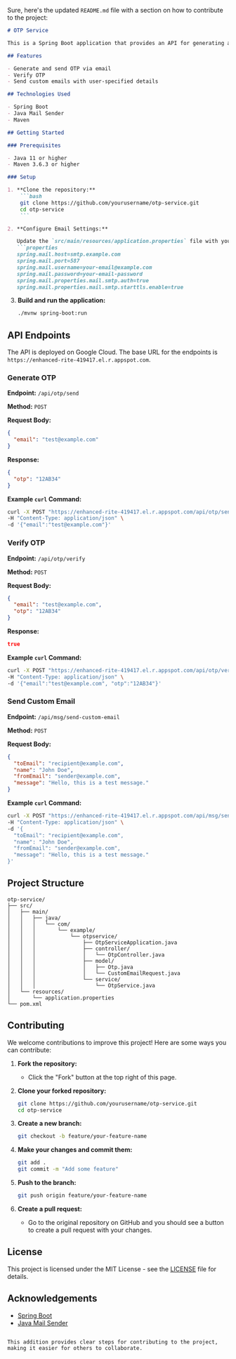Sure, here's the updated `README.md` file with a section on how to contribute to the project:

```markdown
# OTP Service

This is a Spring Boot application that provides an API for generating and verifying OTPs (One-Time Passwords) and sending custom emails. The OTP format consists of two numbers, followed by two capital letters, and then two more numbers (e.g., `12AB34`).

## Features

- Generate and send OTP via email
- Verify OTP
- Send custom emails with user-specified details

## Technologies Used

- Spring Boot
- Java Mail Sender
- Maven

## Getting Started

### Prerequisites

- Java 11 or higher
- Maven 3.6.3 or higher

### Setup

1. **Clone the repository:**
    ```bash
    git clone https://github.com/yourusername/otp-service.git
    cd otp-service
    ```

2. **Configure Email Settings:**

   Update the `src/main/resources/application.properties` file with your email server settings:
   ```properties
   spring.mail.host=smtp.example.com
   spring.mail.port=587
   spring.mail.username=your-email@example.com
   spring.mail.password=your-email-password
   spring.mail.properties.mail.smtp.auth=true
   spring.mail.properties.mail.smtp.starttls.enable=true
   ```

3. **Build and run the application:**
    ```bash
    ./mvnw spring-boot:run
    ```

## API Endpoints

The API is deployed on Google Cloud. The base URL for the endpoints is `https://enhanced-rite-419417.el.r.appspot.com`.

### Generate OTP

**Endpoint:** `/api/otp/send`

**Method:** `POST`

**Request Body:**
```json
{
  "email": "test@example.com"
}
```

**Response:**
```json
{
  "otp": "12AB34"
}
```

**Example `curl` Command:**
```bash
curl -X POST "https://enhanced-rite-419417.el.r.appspot.com/api/otp/send" \
-H "Content-Type: application/json" \
-d '{"email":"test@example.com"}'
```

### Verify OTP

**Endpoint:** `/api/otp/verify`

**Method:** `POST`

**Request Body:**
```json
{
  "email": "test@example.com",
  "otp": "12AB34"
}
```

**Response:**
```json
true
```

**Example `curl` Command:**
```bash
curl -X POST "https://enhanced-rite-419417.el.r.appspot.com/api/otp/verify" \
-H "Content-Type: application/json" \
-d '{"email":"test@example.com", "otp":"12AB34"}'
```

### Send Custom Email

**Endpoint:** `/api/msg/send-custom-email`

**Method:** `POST`

**Request Body:**
```json
{
  "toEmail": "recipient@example.com",
  "name": "John Doe",
  "fromEmail": "sender@example.com",
  "message": "Hello, this is a test message."
}
```

**Example `curl` Command:**
```bash
curl -X POST "https://enhanced-rite-419417.el.r.appspot.com/api/msg/send-custom-email" \
-H "Content-Type: application/json" \
-d '{
  "toEmail": "recipient@example.com",
  "name": "John Doe",
  "fromEmail": "sender@example.com",
  "message": "Hello, this is a test message."
}'
```

## Project Structure

```
otp-service/
├── src/
│   ├── main/
│   │   ├── java/
│   │   │   └── com/
│   │   │       └── example/
│   │   │           └── otpservice/
│   │   │               ├── OtpServiceApplication.java
│   │   │               ├── controller/
│   │   │               │   └── OtpController.java
│   │   │               ├── model/
│   │   │               │   ├── Otp.java
│   │   │               │   └── CustomEmailRequest.java
│   │   │               └── service/
│   │   │                   └── OtpService.java
│   └── resources/
│       └── application.properties
└── pom.xml
```

## Contributing

We welcome contributions to improve this project! Here are some ways you can contribute:

1. **Fork the repository:**
    - Click the "Fork" button at the top right of this page.

2. **Clone your forked repository:**
    ```bash
    git clone https://github.com/yourusername/otp-service.git
    cd otp-service
    ```

3. **Create a new branch:**
    ```bash
    git checkout -b feature/your-feature-name
    ```

4. **Make your changes and commit them:**
    ```bash
    git add .
    git commit -m "Add some feature"
    ```

5. **Push to the branch:**
    ```bash
    git push origin feature/your-feature-name
    ```

6. **Create a pull request:**
    - Go to the original repository on GitHub and you should see a button to create a pull request with your changes.

## License

This project is licensed under the MIT License - see the [LICENSE](LICENSE) file for details.

## Acknowledgements

- [Spring Boot](https://spring.io/projects/spring-boot)
- [Java Mail Sender](https://javaee.github.io/javamail/)
```

This addition provides clear steps for contributing to the project, making it easier for others to collaborate.
